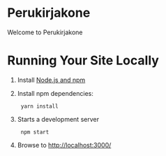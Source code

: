 # Perukirjakone
Welcome to Perukirjakone

# Running Your Site Locally

1. Install [Node.js and npm](https://nodejs.org/en/)

1. Install npm dependencies:

        yarn install

1. Starts a development server

        npm start

1. Browse to [http://localhost:3000/](http://localhost:3000/)
